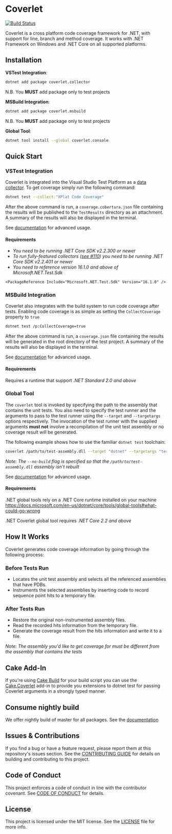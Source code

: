 # Coverlet

[![Build Status](https://dev.azure.com/tonerdo/coverlet/_apis/build/status/tonerdo.coverlet?branchName=master)](https://dev.azure.com/tonerdo/coverlet/_build/latest?definitionId=3&branchName=master)

Coverlet is a cross platform code coverage framework for .NET, with support for line, branch and method coverage. It works with .NET Framework on Windows and .NET Core on all supported platforms.

## Installation

**VSTest Integration**:

```bash
dotnet add package coverlet.collector
```
N.B. You **MUST** add package only to test projects  

**MSBuild Integration**:

```bash
dotnet add package coverlet.msbuild
```
N.B. You **MUST** add package only to test projects  

**Global Tool**:

```bash
dotnet tool install --global coverlet.console
```

## Quick Start

### VSTest Integration

Coverlet is integrated into the Visual Studio Test Platform as a [data collector](https://github.com/Microsoft/vstest-docs/blob/master/docs/extensions/datacollector.md). To get coverage simply run the following command:

```bash
dotnet test --collect:"XPlat Code Coverage"
```

After the above command is run, a `coverage.cobertura.json` file containing the results will be published to the `TestResults` directory as an attachment. A summary of the results will also be displayed in the terminal.

See [documentation](Documentation/VSTestIntegration.md) for advanced usage.

#### Requirements
* _You need to be running .NET Core SDK v2.2.300 or newer_
* _To run fully-featured collectors ([see #110](https://github.com/tonerdo/coverlet/issues/110)) you need to be running  .NET Core SDK v2.2.401 or newer_
* _You need to reference version 16.1.0 and above of Microsoft.NET.Test.Sdk_
```
<PackageReference Include="Microsoft.NET.Test.Sdk" Version="16.1.0" />
```

### MSBuild Integration

Coverlet also integrates with the build system to run code coverage after tests. Enabling code coverage is as simple as setting the `CollectCoverage` property to `true`

```bash
dotnet test /p:CollectCoverage=true
```

After the above command is run, a `coverage.json` file containing the results will be generated in the root directory of the test project. A summary of the results will also be displayed in the terminal.

See [documentation](Documentation/MSBuildIntegration.md) for advanced usage.

#### Requirements
Requires a runtime that support _.NET Standard 2.0 and above_

### Global Tool

The `coverlet` tool is invoked by specifying the path to the assembly that contains the unit tests. You also need to specify the test runner and the arguments to pass to the test runner using the `--target` and `--targetargs` options respectively. The invocation of the test runner with the supplied arguments **must not** involve a recompilation of the unit test assembly or no coverage result will be generated.

The following example shows how to use the familiar `dotnet test` toolchain:

```bash
coverlet /path/to/test-assembly.dll --target "dotnet" --targetargs "test /path/to/test-project --no-build"
```

_Note: The `--no-build` flag is specified so that the `/path/to/test-assembly.dll` assembly isn't rebuilt_

See [documentation](Documentation/GlobalTool.md) for advanced usage.

#### Requirements
.NET global tools rely on a .NET Core runtime installed on your machine https://docs.microsoft.com/en-us/dotnet/core/tools/global-tools#what-could-go-wrong

.NET Coverlet global tool requires _.NET Core 2.2 and above_ 


## How It Works

Coverlet generates code coverage information by going through the following process:

### Before Tests Run

* Locates the unit test assembly and selects all the referenced assemblies that have PDBs.
* Instruments the selected assemblies by inserting code to record sequence point hits to a temporary file.

### After Tests Run

* Restore the original non-instrumented assembly files.
* Read the recorded hits information from the temporary file.
* Generate the coverage result from the hits information and write it to a file.

_Note: The assembly you'd like to get coverage for must be different from the assembly that contains the tests_

## Cake Add-In

If you're using [Cake Build](https://cakebuild.net) for your build script you can use the [Cake.Coverlet](https://github.com/Romanx/Cake.Coverlet) add-in to provide you extensions to dotnet test for passing Coverlet arguments in a strongly typed manner.

## Consume nightly build

We offer nightly build of master for all packages.
See the [documentation](Documentation/ConsumeNightlyBuild.md)

## Issues & Contributions

If you find a bug or have a feature request, please report them at this repository's issues section. See the [CONTRIBUTING GUIDE](CONTRIBUTING.md) for details on building and contributing to this project.

## Code of Conduct

This project enforces a code of conduct in line with the contributor covenant. See [CODE OF CONDUCT](CODE_OF_CONDUCT.md) for details.

## License

This project is licensed under the MIT license. See the [LICENSE](LICENSE) file for more info.
